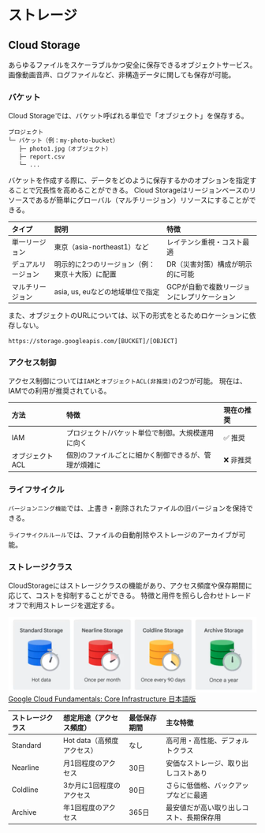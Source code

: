 # ストレージ
## Cloud Storage
あらゆるファイルをスケーラブルかつ安全に保存できるオブジェクトサービス。
画像動画音声、ログファイルなど、非構造データに関しても保存が可能。

### バケット
Cloud Storageでは、バケット呼ばれる単位で「オブジェクト」を保存する。
```
プロジェクト
└─ バケット（例：my-photo-bucket）
   ├─ photo1.jpg（オブジェクト）
   ├─ report.csv
   └─ ...
```

バケットを作成する際に、データをどのように保存するかのオプションを指定することで冗長性を高めることができる。
Cloud Storageはリージョンベースのリソースであるが簡単にグローバル（マルチリージョン）リソースにすることができる。

|タイプ|説明|特徴|
|:----|:----|:----|
|単一リージョン|東京（asia-northeast1）など|レイテンシ重視・コスト最適|
|デュアルリージョン|明示的に2つのリージョン（例：東京＋大阪）に配置|DR（災害対策）構成が明示的に可能|
|マルチリージョン|asia, us, euなどの地域単位で指定|GCPが自動で複数リージョンにレプリケーション|

また、オブジェクトのURLについては、以下の形式をとるためロケーションに依存しない。
```
https://storage.googleapis.com/[BUCKET]/[OBJECT]
```
### アクセス制御
アクセス制御については`IAM`と`オブジェクトACL(非推奨)`の2つが可能。
現在は、IAMでの利用が推奨されている。

|方法|特徴|現在の推奨|
|:----|:----|:----|
|IAM|プロジェクト/バケット単位で制御。大規模運用に向く|✅ 推奨|
|オブジェクトACL|個別のファイルごとに細かく制御できるが、管理が煩雑に|❌ 非推奨|



### ライフサイクル
`バージョンニング機能`では、上書き・削除されたファイルの旧バージョンを保持できる。

`ライフサイクルルール`では、ファイルの自動削除やストレージのアーカイブが可能。

### ストレージクラス
CloudStorageにはストレージクラスの機能があり、アクセス頻度や保存期間に応じて、コストを抑制することができる。
特徴と用件を照らし合わせトレードオフで利用ストレージを選定する。

![](../img/GCP/Storage/Storage_class.png)
[Google Cloud Fundamentals: Core Infrastructure 日本語版](https://www.coursera.org/learn/gcp-fundamentals-jp/lecture/40yXj/google-cloud-netutowaku)

|ストレージクラス|想定用途（アクセス頻度）|最低保存期間|主な特徴|
|:----|:----|:----|:----|
|Standard|Hot data（高頻度アクセス）|なし|高可用・高性能、デフォルトクラス|
|Nearline|月1回程度のアクセス|30日|安価なストレージ、取り出しコストあり|
|Coldline|3か月に1回程度のアクセス|90日|さらに低価格、バックアップなどに最適|
|Archive|年1回程度のアクセス|365日|最安値だが高い取り出しコスト、長期保存用|

